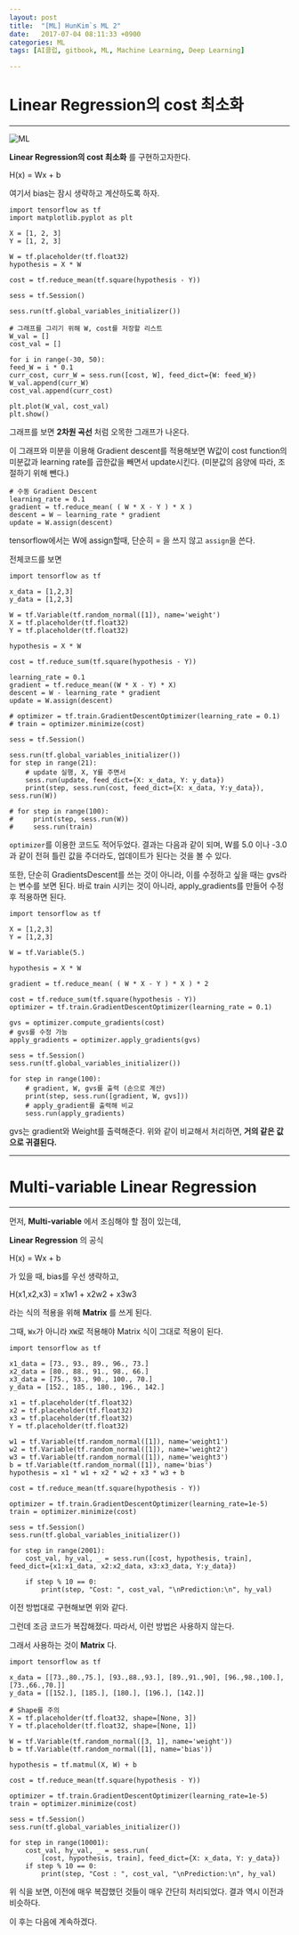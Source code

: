 ```yaml
---
layout: post
title:  "[ML] HunKim`s ML 2"
date:   2017-07-04 08:11:33 +0900
categories: ML
tags: [AI클럽, gitbook, ML, Machine Learning, Deep Learning]

---
```


# Linear Regression의 cost 최소화
---

![ML](http://farm8.static.flickr.com/7187/26207532433_55ab30e83f_z.jpg)

**Linear Regression의 cost 최소화** 를 구현하고자한다.

H(x) = Wx + b

여기서 bias는 잠시 생략하고 계산하도록 하자.

    import tensorflow as tf
    import matplotlib.pyplot as plt

    X = [1, 2, 3]
    Y = [1, 2, 3]

    W = tf.placeholder(tf.float32)
    hypothesis = X * W

    cost = tf.reduce_mean(tf.square(hypothesis - Y))

    sess = tf.Session()

    sess.run(tf.global_variables_initializer())

    # 그래프를 그리기 위해 W, cost를 저장할 리스트
    W_val = []
    cost_val = []

    for i in range(-30, 50):
    feed_W = i * 0.1
    curr_cost, curr_W = sess.run([cost, W], feed_dict={W: feed_W})
    W_val.append(curr_W)
    cost_val.append(curr_cost)

    plt.plot(W_val, cost_val)
    plt.show()

그래프를 보면 **2차원 곡선** 처럼 오목한 그래프가 나온다.

이 그래프와 미분을 이용해 Gradient descent를 적용해보면
W값이 cost function의 미분값과 learning rate를 곱한값을 빼면서 update시킨다. (미분값의 음양에 따라, 조절하기 위해 뺀다.)

    # 수동 Gradient Descent
    learning_rate = 0.1
    gradient = tf.reduce_mean( ( W * X - Y ) * X )
    descent = W – learning_rate * gradient
    update = W.assign(descent)

tensorflow에서는 W에 assign할때, 단순히 = 을 쓰지 않고 `assign`을 쓴다.

전체코드를 보면

    import tensorflow as tf

    x_data = [1,2,3]
    y_data = [1,2,3]

    W = tf.Variable(tf.random_normal([1]), name='weight')
    X = tf.placeholder(tf.float32)
    Y = tf.placeholder(tf.float32)

    hypothesis = X * W

    cost = tf.reduce_sum(tf.square(hypothesis - Y))

    learning_rate = 0.1
    gradient = tf.reduce_mean((W * X - Y) * X)
    descent = W - learning_rate * gradient
    update = W.assign(descent)

    # optimizer = tf.train.GradientDescentOptimizer(learning_rate = 0.1)
    # train = optimizer.minimize(cost)

    sess = tf.Session()

    sess.run(tf.global_variables_initializer())
    for step in range(21):
    	# update 실행, X, Y를 주면서
    	sess.run(update, feed_dict={X: x_data, Y: y_data})
    	print(step, sess.run(cost, feed_dict={X: x_data, Y:y_data}), sess.run(W))

    # for step in range(100):
    #     print(step, sess.run(W))
    #     sess.run(train)

`optimizer`를 이용한 코드도 적어두었다.
결과는 다음과 같이 되며, W를 5.0 이나 -3.0과 같이 전혀 틀린 값을 주더라도, 업데이트가 된다는 것을 볼 수 있다.

또한, 단순히 GradientsDescent를 쓰는 것이 아니라, 이를 수정하고 싶을 때는 gvs라는 변수를 보면 된다.
바로 train 시키는 것이 아니라, apply_gradients를 만들어 수정 후 적용하면 된다.

    import tensorflow as tf

    X = [1,2,3]
    Y = [1,2,3]

    W = tf.Variable(5.)

    hypothesis = X * W

    gradient = tf.reduce_mean( ( W * X - Y ) * X ) * 2

    cost = tf.reduce_sum(tf.square(hypothesis - Y))
    optimizer = tf.train.GradientDescentOptimizer(learning_rate = 0.1)

    gvs = optimizer.compute_gradients(cost)
    # gvs를 수정 가능
    apply_gradients = optimizer.apply_gradients(gvs)

    sess = tf.Session()
    sess.run(tf.global_variables_initializer())

    for step in range(100):
    	# gradient, W, gvs를 출력 (손으로 계산)
    	print(step, sess.run([gradient, W, gvs]))
    	# apply_gradient를 출력해 비교
    	sess.run(apply_gradients)

gvs는 gradient와 Weight를 출력해준다.
위와 같이 비교해서 처리하면, **거의 같은 값으로 귀결된다.**

---

# Multi-variable Linear Regression
---

먼저, **Multi-variable** 에서 조심해야 할 점이 있는데,

**Linear Regression** 의 공식

H(x) = Wx + b

가 있을 때, bias를 우선 생략하고,


H(x1,x2,x3) = x1w1 + x2w2 + x3w3

라는 식의 적용을 위해 **Matrix** 를 쓰게 된다.

그때, `Wx`가 아니라 `XW`로 적용해야 Matrix 식이 그대로 적용이 된다.

    import tensorflow as tf

    x1_data = [73., 93., 89., 96., 73.]
    x2_data = [80., 88., 91., 98., 66.]
    x3_data = [75., 93., 90., 100., 70.]
    y_data = [152., 185., 180., 196., 142.]

    x1 = tf.placeholder(tf.float32)
    x2 = tf.placeholder(tf.float32)
    x3 = tf.placeholder(tf.float32)
    Y = tf.placeholder(tf.float32)

    w1 = tf.Variable(tf.random_normal([1]), name='weight1')
    w2 = tf.Variable(tf.random_normal([1]), name='weight2')
    w3 = tf.Variable(tf.random_normal([1]), name='weight3')
    b = tf.Variable(tf.random_normal([1]), name='bias')
    hypothesis = x1 * w1 + x2 * w2 + x3 * w3 + b

    cost = tf.reduce_mean(tf.square(hypothesis - Y))

    optimizer = tf.train.GradientDescentOptimizer(learning_rate=1e-5)
    train = optimizer.minimize(cost)

    sess = tf.Session()
    sess.run(tf.global_variables_initializer())

    for step in range(2001):
        cost_val, hy_val, _ = sess.run([cost, hypothesis, train], feed_dict={x1:x1_data, x2:x2_data, x3:x3_data, Y:y_data})

        if step % 10 == 0:
            print(step, "Cost: ", cost_val, "\nPrediction:\n", hy_val)

이전 방법대로 구현해보면 위와 같다.

그런데 조금 코드가 복잡해졌다. 따라서, 이런 방법은 사용하지 않는다.

그래서 사용하는 것이 **Matrix** 다.

    import tensorflow as tf

    x_data = [[73.,80.,75.], [93.,88.,93.], [89.,91.,90], [96.,98.,100.], [73.,66.,70.]]
    y_data = [[152.], [185.], [180.], [196.], [142.]]

    # Shape를 주의
    X = tf.placeholder(tf.float32, shape=[None, 3])
    Y = tf.placeholder(tf.float32, shape=[None, 1])

    W = tf.Variable(tf.random_normal([3, 1], name='weight'))
    b = tf.Variable(tf.random_normal([1], name='bias'))

    hypothesis = tf.matmul(X, W) + b

    cost = tf.reduce_mean(tf.square(hypothesis - Y))

    optimizer = tf.train.GradientDescentOptimizer(learning_rate=1e-5)
    train = optimizer.minimize(cost)

    sess = tf.Session()
    sess.run(tf.global_variables_initializer())

    for step in range(10001):
        cost_val, hy_val, _ = sess.run(
            [cost, hypothesis, train], feed_dict={X: x_data, Y: y_data})
        if step % 10 == 0:
            print(step, "Cost : ", cost_val, "\nPrediction:\n", hy_val)

위 식을 보면, 이전에 매우 복잡했던 것들이 매우 간단히 처리되었다. 결과 역시 이전과 비슷하다.

이 후는 다음에 계속하겠다.
